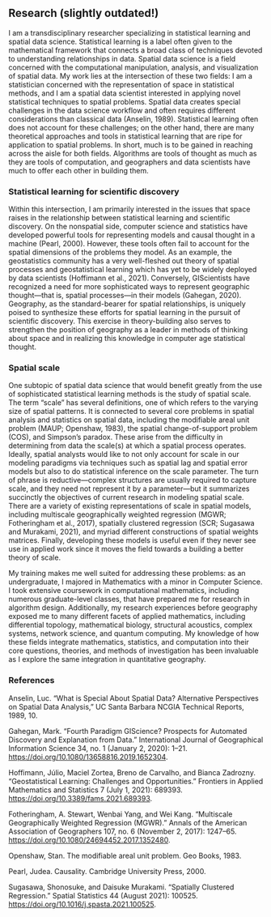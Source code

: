 ## Research (slightly outdated!)

I am a transdisciplinary researcher specializing in statistical learning and spatial data science. Statistical learning is a label often given to the mathematical framework that connects a broad class of techniques devoted to understanding relationships in data. Spatial data science is a field concerned with the computational manipulation, analysis, and visualization of spatial data. My work lies at the intersection of these two fields: I am a statistician concerned with the representation of space in statistical methods, and I am a spatial data scientist interested in applying novel statistical techniques to spatial problems. Spatial data creates special challenges in the data science workflow and often requires different considerations than classical data (Anselin, 1989). Statistical learning often does not account for these challenges; on the other hand, there are many theoretical approaches and tools in statistical learning that are ripe for application to spatial problems. In short, much is to be gained in reaching across the aisle for both fields. Algorithms are tools of thought as much as they are tools of computation, and geographers and data scientists have much to offer each other in building them.

### Statistical learning for scientific discovery
Within this intersection, I am primarily interested in the issues that space raises in the relationship between statistical learning and scientific discovery. On the nonspatial side, computer science and statistics have developed powerful tools for representing models and causal thought in a machine (Pearl, 2000). However, these tools often fail to account for the spatial dimensions of the problems they model. As an example, the geostatistics community has a very well-fleshed out theory of spatial processes and geostatistical learning which has yet to be widely deployed by data scientists (Hoffimann et al., 2021). Conversely, GIScientists have recognized a need for more sophisticated ways to represent geographic thought—that is, spatial processes—in their models (Gahegan, 2020). Geography, as the standard-bearer for spatial relationships, is uniquely poised to synthesize these efforts for spatial learning in the pursuit of scientific discovery. This exercise in theory-building also serves to strengthen the position of geography as a leader in methods of thinking about space and in realizing this knowledge in computer age statistical thought.

### Spatial scale
One subtopic of spatial data science that would benefit greatly from the use of sophisticated statistical learning methods is the study of spatial scale. The term “scale” has several definitions, one of which refers to the varying size of spatial patterns. It is connected to several core problems in spatial analysis and statistics on spatial data, including the modifiable areal unit problem (MAUP; Openshaw, 1983), the spatial change-of-support problem (COS), and Simpson’s paradox. These arise from the difficulty in determining from data the scale(s) at which a spatial process operates. Ideally, spatial analysts would like to not only account for scale in our modeling paradigms via techniques such as spatial lag and spatial error models but also to do statistical inference on the scale parameter. The turn of phrase is reductive—complex structures are usually required to capture scale, and they need not represent it by a parameter—but it summarizes succinctly the objectives of current research in modeling spatial scale. There are a variety of existing representations of scale in spatial models, including multiscale geographically weighted regression (MGWR; Fotheringham et al., 2017), spatially clustered regression (SCR; Sugasawa and Murakami, 2021), and myriad different constructions of spatial weights matrices. Finally, developing these models is useful even if they never see use in applied work since it moves the field towards a building a better theory of scale.

My training makes me well suited for addressing these problems: as an undergraduate, I majored in Mathematics with a minor in Computer Science. I took extensive coursework in computational mathematics, including numerous graduate-level classes, that have prepared me for research in algorithm design. Additionally, my research experiences before geography exposed me to many different facets of applied mathematics, including differential topology, mathematical biology, structural acoustics, complex systems, network science, and quantum computing. My knowledge of how these fields integrate mathematics, statistics, and computation into their core questions, theories, and methods of investigation has been invaluable as I explore the same integration in quantitative geography.

### References

Anselin, Luc. “What is Special About Spatial Data? Alternative Perspectives on Spatial Data Analysis,” UC Santa Barbara NCGIA Technical Reports, 1989, 10.

Gahegan, Mark. “Fourth Paradigm GIScience? Prospects for Automated Discovery and Explanation from Data.” International Journal of Geographical Information Science 34, no. 1 (January 2, 2020): 1–21. https://doi.org/10.1080/13658816.2019.1652304.

Hoffimann, Júlio, Maciel Zortea, Breno de Carvalho, and Bianca Zadrozny. “Geostatistical Learning: Challenges and Opportunities.” Frontiers in Applied Mathematics and Statistics 7 (July 1, 2021): 689393. https://doi.org/10.3389/fams.2021.689393.

Fotheringham, A. Stewart, Wenbai Yang, and Wei Kang. “Multiscale Geographically Weighted Regression (MGWR).” Annals of the American Association of Geographers 107, no. 6 (November 2, 2017): 1247–65. https://doi.org/10.1080/24694452.2017.1352480.

Openshaw, Stan. The modifiable areal unit problem. Geo Books, 1983.

Pearl, Judea. Causality. Cambridge University Press, 2000.

Sugasawa, Shonosuke, and Daisuke Murakami. “Spatially Clustered Regression.” Spatial Statistics 44 (August 2021): 100525. https://doi.org/10.1016/j.spasta.2021.100525.
